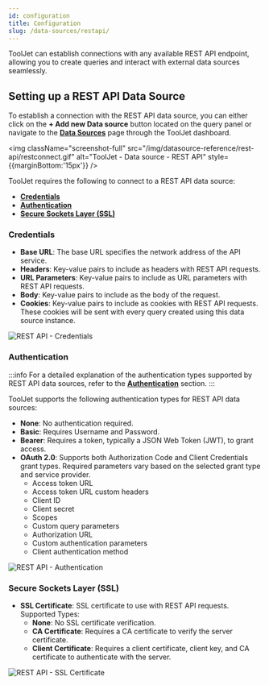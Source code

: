 ```yaml
---
id: configuration
title: Configuration
slug: /data-sources/restapi/
---
```


ToolJet can establish connections with any available REST API endpoint, allowing you to create queries and interact with external data sources seamlessly.

## Setting up a REST API Data Source 

<div>

To establish a connection with the REST API data source, you can either click on the **+ Add new Data source** button located on the query panel or navigate to the **[Data Sources](../overview)** page through the ToolJet dashboard.

<img className="screenshot-full" src="/img/datasource-reference/rest-api/restconnect.gif" alt="ToolJet - Data source - REST API" style={{marginBottom:'15px'}} />

ToolJet requires the following to connect to a REST API data source:

- **[Credentials](#credentials)**
- **[Authentication](#authentication)**
- **[Secure Sockets Layer (SSL)](#secure-sockets-layer-ssl)**

<div style={{paddingTop:'24px'}}>

### Credentials

- **Base URL**: The base URL specifies the network address of the API service.
- **Headers**: Key-value pairs to include as headers with REST API requests.
- **URL Parameters**: Key-value pairs to include as URL parameters with REST API requests.
- **Body**: Key-value pairs to include as the body of the request.
- **Cookies**: Key-value pairs to include as cookies with REST API requests. These cookies will be sent with every query created using this data source instance.

<img className="screenshot-full" src="/img/datasource-reference/rest-api/credentials.png" alt="REST API - Credentials" />

</div>

<div style={{paddingTop:'24px'}}>

### Authentication

:::info
For a detailed explanation of the authentication types supported by REST API data sources, refer to the **[Authentication](./authentication)** section.
:::

ToolJet supports the following authentication types for REST API data sources:

- **None**: No authentication required.
- **Basic**: Requires Username and Password.
- **Bearer**: Requires a token, typically a JSON Web Token (JWT), to grant access.
- **OAuth 2.0**: Supports both Authorization Code and Client Credentials grant types. Required parameters vary based on the selected grant type and service provider.
    - Access token URL
    - Access token URL custom headers
    - Client ID
    - Client secret
    - Scopes
    - Custom query parameters
    - Authorization URL
    - Custom authentication parameters
    - Client authentication method

<img className="screenshot-full" src="/img/datasource-reference/rest-api/authentication.png" alt="REST API - Authentication" />

</div>

<div style={{paddingTop:'24px'}}>

### Secure Sockets Layer (SSL)

- **SSL Certificate**: SSL certificate to use with REST API requests. Supported Types:
  - **None**: No SSL certificate verification.
  - **CA Certificate**: Requires a CA certificate to verify the server certificate.
  - **Client Certificate**: Requires a client certificate, client key, and CA certificate to authenticate with the server.

<img className="screenshot-full" src="/img/datasource-reference/rest-api/ssl.png" alt="REST API - SSL Certificate" />

</div>

</div>